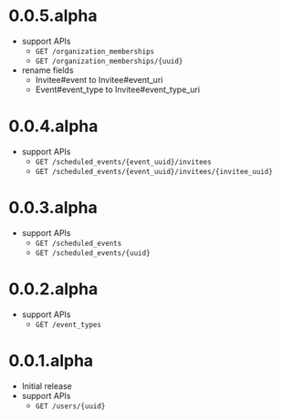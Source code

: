 # 0.0.5.alpha

- support APIs
  - `GET /organization_memberships`
  - `GET /organization_memberships/{uuid}`
- rename fields
  - Invitee#event to Invitee#event_uri
  - Event#event_type to Invitee#event_type_uri

# 0.0.4.alpha

- support APIs
  - `GET /scheduled_events/{event_uuid}/invitees`
  - `GET /scheduled_events/{event_uuid}/invitees/{invitee_uuid}`

# 0.0.3.alpha

- support APIs
  - `GET /scheduled_events`
  - `GET /scheduled_events/{uuid}`

# 0.0.2.alpha

- support APIs
  - `GET /event_types`

# 0.0.1.alpha

- Initial release
- support APIs
  - `GET /users/{uuid}`
